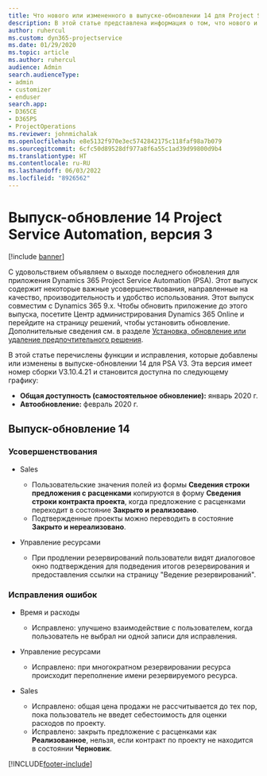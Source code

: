```yaml
---
title: Что нового или измененного в выпуске-обновлении 14 для Project Service Automation версии 3
description: В этой статье представлена информация о том, что нового и измененного в выпуске-обновлении Project Service Automation 14, V3.
author: ruhercul
ms.custom: dyn365-projectservice
ms.date: 01/29/2020
ms.topic: article
ms.author: ruhercul
audience: Admin
search.audienceType:
- admin
- customizer
- enduser
search.app:
- D365CE
- D365PS
- ProjectOperations
ms.reviewer: johnmichalak
ms.openlocfilehash: e8e5132f970e3ec5742842175c118faf98a7b079
ms.sourcegitcommit: 6cfc50d89528df977a8f6a55c1ad39d99800d9b4
ms.translationtype: HT
ms.contentlocale: ru-RU
ms.lasthandoff: 06/03/2022
ms.locfileid: "8926562"
---
```

# <a name="project-service-automation-update-release-14-v3"></a>Выпуск-обновление 14 Project Service Automation, версия 3

[!include [banner](../includes/psa-now-project-operations.md)]

С удовольствием объявляем о выходе последнего обновления для приложения Dynamics 365 Project Service Automation (PSA). Этот выпуск содержит некоторые важные усовершенствования, направленные на качество, производительность и удобство использования. Этот выпуск совместим с Dynamics 365 9.x. Чтобы обновить приложение до этого выпуска, посетите Центр администрирования Dynamics 365 Online и перейдите на страницу решений, чтобы установить обновление. Дополнительные сведения см. в разделе [Установка, обновление или удаление предпочтительного решения](/power-platform/admin/install-remove-preferred-solution).

В этой статье перечислены функции и исправления, которые добавлены или изменены в выпуске-обновлении 14 для PSA V3. Эта версия имеет номер сборки V3.10.4.21 и становится доступна по следующему графику:

- **Общая доступность (самостоятельное обновление):** январь 2020 г.
- **Автообновление:** февраль 2020 г.

## <a name="update-release-14"></a>Выпуск-обновление 14

### <a name="enhancements"></a>Усовершенствования

- Sales

     - Пользовательские значения полей из формы **Сведения строки предложения с расценками** копируются в форму **Сведения строки контракта проекта**, когда предложение с расценками переходит в состояние **Закрыто и реализовано**.
     - Подтвержденные проекты можно переводить в состояние **Закрыто и нереализовано**.

- Управление ресурсами

     - При продлении резервирований пользователи видят диалоговое окно подтверждения для подведения итогов резервирования и предоставления ссылки на страницу "Ведение резервирований".


### <a name="bug-fixes"></a>Исправления ошибок

- Время и расходы

     - Исправлено: улучшено взаимодействие с пользователем, когда пользователь не выбрал ни одной записи для исправления.

- Управление ресурсами

     - Исправлено: при многократном резервировании ресурса происходит переполнение имени резервируемого ресурса.

- Sales

     - Исправлено: общая цена продажи не рассчитывается до тех пор, пока пользователь не введет себестоимость для оценки расходов по проекту.
     - Исправлено: закрыть предложение с расценками как **Реализованное**, нельзя, если контракт по проекту не находится в состоянии **Черновик**.



[!INCLUDE[footer-include](../includes/footer-banner.md)]
